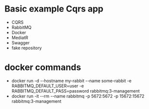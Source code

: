 # Basic example Cqrs app

 - CQRS
 - RabbitMQ
 - Docker
 - MediatR
 - Swagger
 - fake repository

# docker commands

- docker run -d --hostname my-rabbit --name some-rabbit -e RABBITMQ_DEFAULT_USER=user -e RABBITMQ_DEFAULT_PASS=password rabbitmq:3-management
- docker run -it --rm --name rabbitmq -p 5672:5672 -p 15672:15672 rabbitmq:3-management
